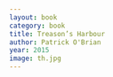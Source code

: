 ```yaml
---
layout: book
category: book
title: Treason’s Harbour
author: Patrick O'Brian
year: 2015
image: th.jpg
---
```

